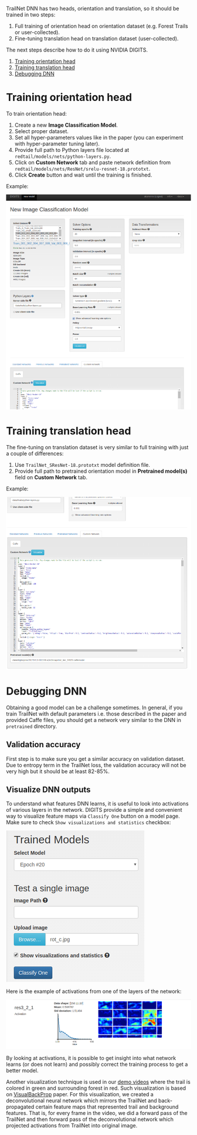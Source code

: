 TrailNet DNN has two heads, orientation and translation, so it should be trained in two steps:
1. Full training of orientation head on orientation dataset (e.g. Forest Trails or user-collected).
2. Fine-tuning translation head on translation dataset (user-collected).

The next steps describe how to do it using NVIDIA DIGITS.

1. [Training orientation head](#training-orientation-head)
2. [Training translation head](#training-translation-head)
3. [Debugging DNN](#debugging-dnn)

# Training orientation head
To train orientation head:
1. Create a new **Image Classification Model**.
2. Select proper dataset.
3. Set all hyper-parameters values like in the paper (you can experiment with hyper-parameter tuning later).
4. Provide full path to Python layers file located at `redtail/models/nets/python-layers.py`.
5. Click on **Custom Network** tab and paste network definition from `redtail/models/nets/ResNet/srelu-resnet-18.prototxt`.
6. Click **Create** button and wait until the training is finished.

Example:

![DigitsTrainRotHead](./images/DigitsTrainRotHead.png)

# Training translation head
The fine-tuning on translation dataset is very similar to full training with just a couple of differences:
1. Use `TrailNet_SResNet-18.prototxt`  model definition file.
2. Provide full path to pretrained orientation model in **Pretrained model(s)** field on **Custom Network** tab.

Example:

![DigitsTrainTranslationHead](./images/DigitsTrainTranslationHead.png)

# Debugging DNN
Obtaining a good model can be a challenge sometimes. In general, if you train TrailNet with default parameters i.e. those described in the paper and provided Caffe files, you should get a network very similar to the DNN in `pretrained` directory. 
## Validation accuracy
First step is to make sure you get a similar accuracy on validation dataset. Due to entropy term in the TrailNet loss, the validation accuracy will not be very high but it should be at least 82-85%.

## Visualize DNN outputs
To understand what features DNN learns, it is useful to look into activations of various layers in the network. DIGITS provide a simple and convenient way to visualize feature maps via `Classify One` button on a model page. Make sure to check `Show visualizations and statistics` checkbox:

![Classify One](./images/DIGITS_ClassifyOne.png)

Here is the example of activations from one of the layers of the network:

![DNN Activations](./images/DNN_Activations.png)

By looking at activations, it is possible to get insight into what network learns (or does not learn) and possibly correct the training process to get a better model.

Another visualization technique is used in our [demo videos](https://www.youtube.com/watch?v=4_TmPA-qw9U&t=8) where the trail is colored in green and surrounding forest in red. Such visualization is based on [VisualBackProp](https://arxiv.org/abs/1611.05418) paper. For this visualization, we created a deconvolutional neural network which mirrors the TrailNet and back-propagated certain feature maps that represented trail and background features. That is, for every frame in the video, we did a forward pass of the TrailNet and then forward pass of the deconvolutional network which projected activations from TrailNet into original image.

 

 